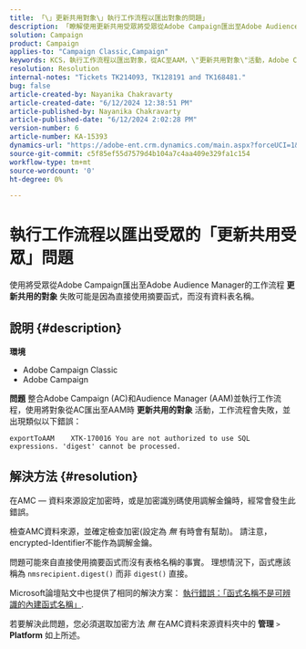 ```yaml
---
title: 「\」更新共用對象\」執行工作流程以匯出對象的問題」
description: 「瞭解使用更新共用受眾將受眾從Adobe Campaign匯出至Adobe Audience Manager的工作流程為何失敗。」
solution: Campaign
product: Campaign
applies-to: "Campaign Classic,Campaign"
keywords: KCS，執行工作流程以匯出對象，從AC至AAM，\"更新共用對象\"活動，Adobe Campaign Classic、Adobe Campaign"
resolution: Resolution
internal-notes: "Tickets TK214093, TK128191 and TK168481."
bug: false
article-created-by: Nayanika Chakravarty
article-created-date: "6/12/2024 12:38:51 PM"
article-published-by: Nayanika Chakravarty
article-published-date: "6/12/2024 2:02:28 PM"
version-number: 6
article-number: KA-15393
dynamics-url: "https://adobe-ent.crm.dynamics.com/main.aspx?forceUCI=1&pagetype=entityrecord&etn=knowledgearticle&id=9170e7b4-b828-ef11-840b-6045bd0065b6"
source-git-commit: c5f85ef55d7579d4b104a7c4aa409e329fa1c154
workflow-type: tm+mt
source-wordcount: '0'
ht-degree: 0%

---
```


# 執行工作流程以匯出受眾的「更新共用受眾」問題


使用將受眾從Adobe Campaign匯出至Adobe Audience Manager的工作流程 <b>更新共用的對象</b> 失敗可能是因為直接使用摘要函式，而沒有資料表名稱。

## 說明 {#description}


<b>環境</b>

- Adobe Campaign Classic
- Adobe Campaign


<b>問題</b>
整合Adobe Campaign (AC)和Audience Manager (AAM)並執行工作流程，使用將對象從AC匯出至AAM時 <b>更新共用的對象</b> 活動，工作流程會失敗，並出現類似以下錯誤：


```
exportToAAM    XTK-170016 You are not authorized to use SQL expressions. 'digest' cannot be processed.
```



## 解決方法 {#resolution}


在AMC — 資料來源設定加密時，或是加密識別碼使用調解金鑰時，經常會發生此錯誤。

檢查AMC資料來源，並確定檢查加密(設定為 *無* 有時會有幫助)。 請注意，encrypted-Identifier不能作為調解金鑰。

問題可能來自直接使用摘要函式而沒有表格名稱的事實。 理想情況下，函式應該稱為 `nmsrecipient.digest()` 而非 `digest()` 直接。

Microsoft論壇貼文中也提供了相同的解決方案： [執行錯誤：「函式名稱不是可辨識的內建函式名稱」](https://social.msdn.microsoft.com/Forums/sqlserver/en-US/66a6e3db-3ec6-4214-9d2f-a6a532a37db5/execution-error-the-function-name-is-not-a-recognized-builtin-function-name?forum=sqldatabaseengine).

若要解決此問題，您必須選取加密方法 *無* 在AMC資料來源資料夾中的 <b>管理</b> `>`  <b>Platform</b> 如上所述。
